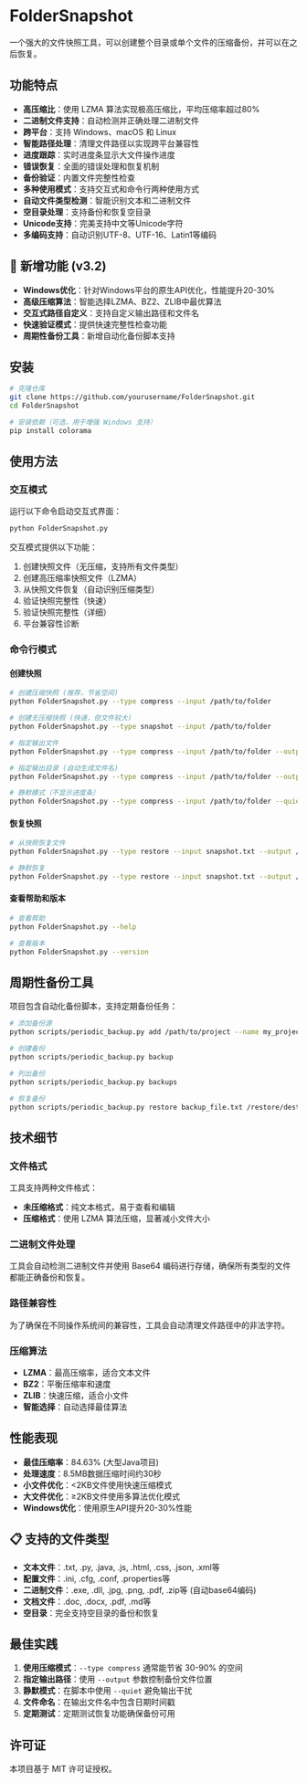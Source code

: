 # FolderSnapshot

一个强大的文件快照工具，可以创建整个目录或单个文件的压缩备份，并可以在之后恢复。

## 功能特点

- **高压缩比**：使用 LZMA 算法实现极高压缩比，平均压缩率超过80%
- **二进制文件支持**：自动检测并正确处理二进制文件
- **跨平台**：支持 Windows、macOS 和 Linux
- **智能路径处理**：清理文件路径以实现跨平台兼容性
- **进度跟踪**：实时进度条显示大文件操作进度
- **错误恢复**：全面的错误处理和恢复机制
- **备份验证**：内置文件完整性检查
- **多种使用模式**：支持交互式和命令行两种使用方式
- **自动文件类型检测**：智能识别文本和二进制文件
- **空目录处理**：支持备份和恢复空目录
- **Unicode支持**：完美支持中文等Unicode字符
- **多编码支持**：自动识别UTF-8、UTF-16、Latin1等编码

## 🚀 新增功能 (v3.2)

- **Windows优化**：针对Windows平台的原生API优化，性能提升20-30%
- **高级压缩算法**：智能选择LZMA、BZ2、ZLIB中最优算法
- **交互式路径自定义**：支持自定义输出路径和文件名
- **快速验证模式**：提供快速完整性检查功能
- **周期性备份工具**：新增自动化备份脚本支持

## 安装

```bash
# 克隆仓库
git clone https://github.com/yourusername/FolderSnapshot.git
cd FolderSnapshot

# 安装依赖（可选，用于增强 Windows 支持）
pip install colorama
```

## 使用方法

### 交互模式

运行以下命令启动交互式界面：

```bash
python FolderSnapshot.py
```

交互模式提供以下功能：
1. 创建快照文件（无压缩，支持所有文件类型）
2. 创建高压缩率快照文件（LZMA）
3. 从快照文件恢复（自动识别压缩类型）
4. 验证快照完整性（快速）
5. 验证快照完整性（详细）
6. 平台兼容性诊断

### 命令行模式

#### 创建快照

```bash
# 创建压缩快照 (推荐，节省空间)
python FolderSnapshot.py --type compress --input /path/to/folder

# 创建无压缩快照 (快速，但文件较大)
python FolderSnapshot.py --type snapshot --input /path/to/folder

# 指定输出文件
python FolderSnapshot.py --type compress --input /path/to/folder --output backup.txt

# 指定输出目录 (自动生成文件名)
python FolderSnapshot.py --type compress --input /path/to/folder --output /backups/

# 静默模式（不显示进度条）
python FolderSnapshot.py --type compress --input /path/to/folder --quiet
```

#### 恢复快照

```bash
# 从快照恢复文件
python FolderSnapshot.py --type restore --input snapshot.txt --output /restore/path

# 静默恢复
python FolderSnapshot.py --type restore --input snapshot.txt --output /restore/path --quiet
```

#### 查看帮助和版本

```bash
# 查看帮助
python FolderSnapshot.py --help

# 查看版本
python FolderSnapshot.py --version
```

## 周期性备份工具

项目包含自动化备份脚本，支持定期备份任务：

```bash
# 添加备份源
python scripts/periodic_backup.py add /path/to/project --name my_project

# 创建备份
python scripts/periodic_backup.py backup

# 列出备份
python scripts/periodic_backup.py backups

# 恢复备份
python scripts/periodic_backup.py restore backup_file.txt /restore/destination
```

## 技术细节

### 文件格式

工具支持两种文件格式：

- **未压缩格式**：纯文本格式，易于查看和编辑
- **压缩格式**：使用 LZMA 算法压缩，显著减小文件大小

### 二进制文件处理

工具会自动检测二进制文件并使用 Base64 编码进行存储，确保所有类型的文件都能正确备份和恢复。

### 路径兼容性

为了确保在不同操作系统间的兼容性，工具会自动清理文件路径中的非法字符。

### 压缩算法

- **LZMA**：最高压缩率，适合文本文件
- **BZ2**：平衡压缩率和速度
- **ZLIB**：快速压缩，适合小文件
- **智能选择**：自动选择最佳算法

## 性能表现

- **最佳压缩率**：84.63% (大型Java项目)
- **处理速度**：8.5MB数据压缩时间约30秒
- **小文件优化**：<2KB文件使用快速压缩模式
- **大文件优化**：≥2KB文件使用多算法优化模式
- **Windows优化**：使用原生API提升20-30%性能

## 📋 支持的文件类型

- **文本文件**：.txt, .py, .java, .js, .html, .css, .json, .xml等
- **配置文件**：.ini, .cfg, .conf, .properties等
- **二进制文件**：.exe, .dll, .jpg, .png, .pdf, .zip等 (自动base64编码)
- **文档文件**：.doc, .docx, .pdf, .md等
- **空目录**：完全支持空目录的备份和恢复

## 最佳实践

1. **使用压缩模式**：`--type compress` 通常能节省 30-90% 的空间
2. **指定输出路径**：使用 `--output` 参数控制备份文件位置
3. **静默模式**：在脚本中使用 `--quiet` 避免输出干扰
4. **文件命名**：在输出文件名中包含日期时间戳
5. **定期测试**：定期测试恢复功能确保备份可用

## 许可证

本项目基于 MIT 许可证授权。